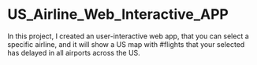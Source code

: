# US_Airline_Web_Interactive_APP

In this project, I created an user-interactive web app, that you can select a specific airline, and it will show a US map with #flights that your selected has delayed in all airports across the US. 
